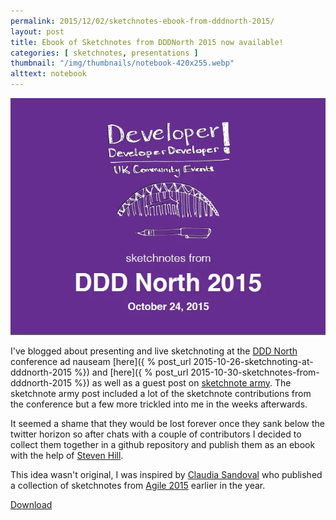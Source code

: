 ```yaml
---
permalink: 2015/12/02/sketchnotes-ebook-from-dddnorth-2015/
layout: post
title: Ebook of Sketchnotes from DDDNorth 2015 now available!
categories: [ sketchnotes, presentations ]
thumbnail: "/img/thumbnails/notebook-420x255.webp"
alttext: notebook
---
```


<img src="/img/posts/sketchnotes-ebook-from-dddnorth-2015/dddnorth-cover.webp" class="u-max-full-width" alt="Cover Page" />

I've blogged about presenting and live sketchnoting at the [DDD North](http://www.dddnorth.co.uk/) 
conference ad nauseam [here]({ % post_url 2015-10-26-sketchnoting-at-dddnorth-2015 %}) 
and [here]({ % post_url 2015-10-30-sketchnotes-from-dddnorth-2015 %}) as well as a guest post 
on [sketchnote army](http://sketchnotearmy.com/blog/2015/10/30/sketchnoting-at-dddnorth-2015-derek-graham.html).
The sketchnote army post included a lot of the sketchnote contributions from the conference but a few 
more trickled into me in the weeks afterwards.

It seemed a shame that they would be lost forever once they sank below the twitter horizon so after chats with a 
couple of contributors I decided to collect them together in a github repository and publish them as an ebook with 
the help of [Steven Hill](https://www.twitter.com/MrStevenHill). 

This idea wasn't original, I was inspired by [Claudia Sandoval](https://twitter.com/claumsandoval/) who published 
a collection of sketchnotes from [Agile 2015](http://agile2015.agilealliance.org/) earlier in the year.

[Download](https://github.com/deejaygraham/dddnorth-2015-sketchnotes/releases/download/v1.0/dddnorth-sketchnotes.pdf)

